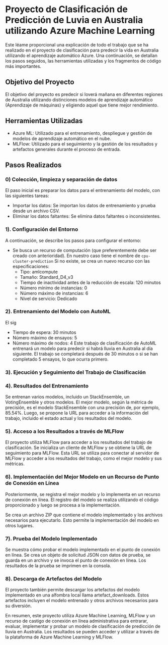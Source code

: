 # Proyecto de Clasificación de Predicción de Luvia en Australia utilizando Azure Machine Learning
Este léame proporcional una explicación de todo el trabajo que se ha realizado en el proyecto de clasificación para predecir la vida en Australia utilizando el aprendizaje automático Azure. Una continuación, se detallan los pasos seguidos, las herramientas utilizadas y los fragmentos de código más importantes.
## Objetivo del Proyecto
El objetivo del proyecto es predecir si loverá mañana en diferentes regiones de Australia utilizando distinciones modelos de aprendizaje automático (Aprendizaje de máquinas) y eligiendo aquel que tiene mejor rendimiento.
## Herramientas Utilizadas
- Azure ML: Utilizado para el entrenamiento, despliegue y gestión de modelos de aprendizaje automático en el nube.
- MLFlow: Utilizado para el seguimiento y la gestión de los resultados y artefactos generales durante el proceso de entrada.
## Pasos Realizados

### 0) Colección, limpieza y separación de datos
El paso inicial es preparar los datos para el entrenamiento del modelo, con las siguientes tareas:

- Importar los datos: Se importan los datos de entrenamiento y prueba desde un archivo CSV.
- Eliminar los datos faltantes: Se elimina datos faltantes o inconsistentes.

### 1). Configuración del Entorno

A continuación, se describe los pasos para configurar el entorno:

- Se busca un recurso de computación (que preferentemente debe ser creado con anterioridad). En nuestro caso tiene el nombre de `cpu-cluster-prediction` Si no existe, se crea un nuevo recurso con las especificaciones:
  - Tipo: amlcompute
  - Tamaño: Standard_D4_v3
  - Tiempo de inactividad antes de la reducción de escala: 120 minutos
  - Número mínimo de instancias: 0
  - Número máximo de instancias: 6
  - Nivel de servicio: Dedicado

### 2). Entrenamiento del Modelo con AutoML

El sig
 
- Tiempo de espera: 30 minutos
- Número máximo de ensayos: 5
- Número máximo de nodos: 4
Este trabajo de clasificación de AutoML entrenará un modelo para predecir si habrá lluvia en Australia al día siguiente. El trabajo se completará después de 30 minutos o si se han completado 5 ensayos, lo que ocurra primero.

### 3). Ejecución y Seguimiento del Trabajo de Clasificación



### 4). Resultados del Entrenamiento

Se entrenan varios modelos, incluido un StackEnsemble, un VotingEnsemble y otros modelos. El mejor modelo, según la métrica de precisión, es el modelo StackEnsemble con una precisión de, por ejemplo, 85.54%. Luego, se propone la URL para acceder a la información del trabajo, incluido el estado actual y los resultados del modelo.

### 5). Acceso a los Resultados a través de MLFlow
El proyecto utiliza MLFlow para acceder a los resultados del trabajo de clasificación. Se inicializa un cliente de MLFlow y se obtiene la URL de seguimiento para MLFlow. Esta URL se utiliza para conectar al servidor de MLFlow y acceder a los resultados del trabajo, como el mejor modelo y sus métricas.


### 6). Implementación del Mejor Modelo en un Recurso de Punto de Conexión en Línea 
Posteriormente, se registra el mejor modelo y lo implementa en un recurso de conexión en línea. El registro del modelo se realiza utilizando el código proporcionado y luego se procesa a la implementación.

Se crea un archivo ZIP que contiene el modelo implementado y los archivos necesarios para ejecutarlo. Esto permite la implementación del modelo en otros lugares.


### 7). Prueba del Modelo Implementado
Se muestra cómo probar el modelo implementado en el punto de conexión en línea. Se crea un objeto de solicitud JSON con datos de prueba, se guarda en un archivo y se invoca el punto de conexión en línea. Los resultados de la prueba se imprimen en la consola.

### 8). Descarga de Artefactos del Modelo
El proyecto también permite descargar los artefactos del modelo implementado en una alfombra local llama artefact_downloads. Estos artefactos incluyen el modelo entrenado y otros archivos necesarios para su diversión.

En resumen, este proyecto utiliza Azure Machine Learning, MLFlow y un recurso de castigo de conexión en línea administrativa para entrarar, evaluar, implementar y probar un modelo de clasificación de predicción de lluvia en Australia. Los resultados se pueden acceder y utilizar a través de la plataforma de Azure Machine Learning y MLFlow.

